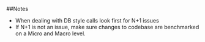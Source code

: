 ##Notes

* When dealing with DB style calls look first for N+1 issues
* If N+1 is not an issue, make sure changes to codebase are benchmarked on a Micro and Macro level. 